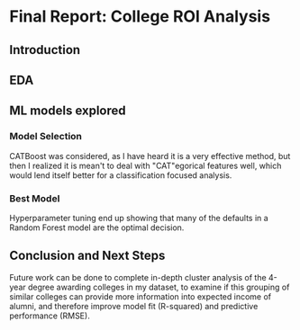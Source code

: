# Final Report: College ROI Analysis

## Introduction

## EDA

## ML models explored

### Model Selection

CATBoost was considered, as I have heard it is a very effective method, but then I realized it is mean't to deal with "CAT"egorical features well, which would lend itself better for a classification focused analysis.

### Best Model

Hyperparameter tuning end up showing that many of the defaults in a Random Forest model are the optimal decision.

## Conclusion and Next Steps

Future work can be done to complete in-depth cluster analysis of the 4-year degree awarding colleges in my dataset, to examine if this grouping of similar colleges can provide more information into expected income of alumni, and therefore improve model fit (R-squared) and predictive performance (RMSE).
